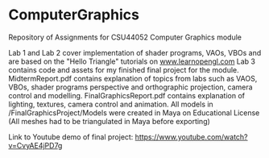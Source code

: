 # ComputerGraphics
Repository of Assignments for CSU44052 Computer Graphics module

Lab 1 and Lab 2 cover implementation of shader programs, VAOs, VBOs and are based on the "Hello Triangle" tutorials on www.learnopengl.com
Lab 3 contains code and assets for my finished final project for the module. 
MidtermReport.pdf contains explanation of topics from labs such as VAOS, VBOs, shader programs perspective and orthographic projection, 
camera control and modelling.
FinalGraphicsReport.pdf contains explanation of lighting, textures, camera control and animation. 
All models in /FinalGraphicsProject/Models were created in Maya on Educational License 
(All meshes had to be triangulated in Maya before exporting)


Link to Youtube demo of final project: https://www.youtube.com/watch?v=CvyAE4jPD7g
